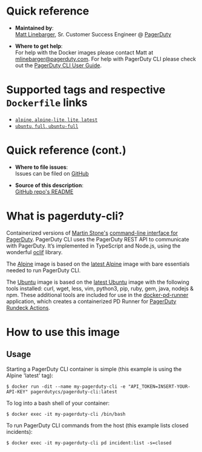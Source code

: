# Quick reference

-	**Maintained by**:  
	[Matt Linebarger](https://github.com/mattlinebarger), Sr. Customer Success Engineer @ [PagerDuty](https://www.pagerduty.com/)

-	**Where to get help**:  
	For help with the Docker images please contact Matt at <mlinebarger@pagerduty.com>. For help with PagerDuty CLI please check out the [PagerDuty CLI User Guide](https://github.com/martindstone/pagerduty-cli/wiki/PagerDuty-CLI-User-Guide).

# Supported tags and respective `Dockerfile` links

-   [`alpine`, `alpine-lite`, `lite`, `latest`](https://github.com/pagerduty-cse/docker-pagerduty-cli/blob/main/alpine/Dockerfile)
-   [`ubuntu`, `full`, `ubuntu-full`](https://github.com/pagerduty-cse/docker-pagerduty-cli/blob/main/ubuntu/Dockerfile)

# Quick reference (cont.)

-	**Where to file issues**:  
	Issues can be filed on [GitHub](https://github.com/pagerduty-cse/docker-pagerduty-cli/issues)

-	**Source of this description**:  
	[GitHub repo's README](https://github.com/pagerduty-cse/docker-pagerduty-cli/blob/main/README.md)

# What is pagerduty-cli?

Containerized versions of [Martin Stone's](https://github.com/martindstone) [command-line interface for PagerDuty](https://github.com/martindstone/pagerduty-cli). PagerDuty CLI uses the PagerDuty REST API to communicate with PagerDuty. It’s implemented in TypeScript and Node.js, using the wonderful [oclif](https://oclif.io/) library.

The [Alpine](https://github.com/pagerduty-cse/docker-pagerduty-cli/blob/main/alpine/Dockerfile) image is based on the [latest Alpine](https://hub.docker.com/_/alpine) image with bare essentials needed to run PagerDuty CLI.

The [Ubuntu](https://github.com/PagerDuty/docker-pagerduty-cli/blob/main/ubuntu/Dockerfile) image is based on the [latest Ubuntu](https://hub.docker.com/_/ubuntu) image with the following tools installed: curl, wget, less, vim, python3, pip, ruby, gem, java, nodejs & npm. These additional tools are included for use in the [docker-pd-runner](https://github.com/PagerDuty/docker-pd-runner) application, which creates a containerized PD Runner for [PagerDuty Rundeck Actions](https://support.pagerduty.com/docs/rundeck-actions).

# How to use this image

## Usage

Starting a PagerDuty CLI container is simple (this example is using the Alpine 'latest' tag):
```
$ docker run -dit --name my-pagerduty-cli -e "API_TOKEN=INSERT-YOUR-API-KEY" pagerdutycs/pagerduty-cli:latest
```

To log into a bash shell of your container:
```
$ docker exec -it my-pagerduty-cli /bin/bash
```

To run PagerDuty CLI commands from the host (this example lists closed incidents):
```
$ docker exec -it my-pagerduty-cli pd incident:list -s=closed
```
